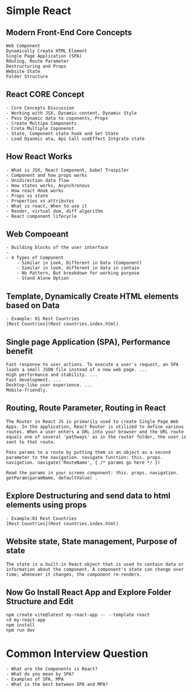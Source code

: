 # Simple React 
## Modern Front-End Core Concepts 
    Web Component 
    Dynamically Create HTML Element 
    Single Page Application (SPA)
    ROuting, Route Parameter 
    Destructuring and Props 
    Website State 
    Folder Structure 

## React CORE Concept 
    - Core Concepts Discussion 
    - Working with JSX, Dynamic content, Dynamic Style 
    - Pass Dynamic data to coponents, Props 
    - Create Multipe Components 
    - Creta Multiple Coponenst 
    - State, Component state hook and Set State 
    - Load Dyanmic ata, Api Call useEffect Intgrate state 


##  How React Works 
    - What is JSX, React Component, babel Traspiler 
    - Component and how props works 
    - Unidirection data flow 
    - How states works, Asynchronous 
    - How react Hook works 
    - Props vs state 
    - Properties vs attributes 
    - What is react, When to use it
    - Render, virtual dom, diff algorithm 
    - React component lifecycle 


## Web Compoeant 
    - Building blocks of the user interface 
    - 
    - 4 Types of Component
        - Similar in Look, Different in Data (Component)
        - Similar in look, different in data in contain 
        - No Pattern, But breakdown for working purpose 
        - Stand Alone Option 

    
## Template, Dynamically Create HTML elements based on Data 
    - Example: 01 Rest Countries 
    [Rest Countries](Rest countries.index.html)


## Single page Application (SPA), Performance benefit 
    Fast response to user actions. To execute a user's request, an SPA loads a small JSON file instead of a new web page. ...
    High performance and stability. ...
    Fast development. ...
    Desktop-like user experience. ...
    Mobile-friendly.

## Routing, Route Parameter, Routing in React 
    The Router in React JS is primarily used to create Single Page Web Apps. In the application, React Router is utilized to define various routes. When a user enters a URL into your browser and the URL route equals one of several 'pathways' as in the router folder, the user is sent to that route.

    Pass params to a route by putting them in an object as a second parameter to the navigation. navigate function: this. props. navigation. navigate('RouteName', { /* params go here */ })

    Read the params in your screen component: this. props. navigation.  getParam(paramName, defaultValue) .


## Explore Destructuring and send data to html elements using props 
    - Example:01 Rest Countries 
    [Rest Countries](Rest countries.index.html)


## Website state, State management, Purpose of state

    The state is a built-in React object that is used to contain data or information about the component. A component's state can change over time; whenever it changes, the component re-renders.


## Now Go Install React App and Explore Folder Structure and Edit 
    npm create vite@latest my-react-app -- --template react
    cd my-react-app 
    npm install 
    npm run dev


# Common Interview Question 
    - What are the Components is React? 
    - What do you mean by SPA? 
    - Examples of SPA, MPA
    - What is the best between SPA and MPA? 

    


